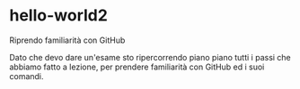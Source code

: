 # hello-world2
Riprendo familiarità con GitHub

Dato che devo dare un'esame sto ripercorrendo piano piano tutti i passi che abbiamo fatto a lezione, per prendere familiarità con GitHub ed i suoi comandi.
